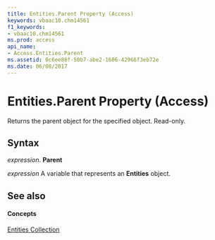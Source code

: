 ```yaml
---
title: Entities.Parent Property (Access)
keywords: vbaac10.chm14561
f1_keywords:
- vbaac10.chm14561
ms.prod: access
api_name:
- Access.Entities.Parent
ms.assetid: 0c6ee86f-50b7-abe2-1606-42966f3eb72e
ms.date: 06/08/2017
---
```



# Entities.Parent Property (Access)

Returns the parent object for the specified object. Read-only.


## Syntax

 _expression_. **Parent**

 _expression_ A variable that represents an **Entities** object.


## See also


#### Concepts


[Entities Collection](entities-object-access.md)

